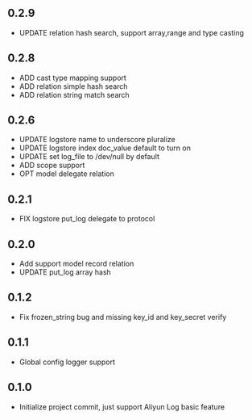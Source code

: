 ## 0.2.9

- UPDATE relation hash search, support array,range and type casting

## 0.2.8

- ADD cast type mapping support
- ADD relation simple hash search
- ADD relation string match search

## 0.2.6

- UPDATE logstore name to underscore pluralize
- UPDATE logstore index doc_value default to turn on
- UPDATE set log_file to /dev/null by default
- ADD scope support
- OPT model delegate relation

## 0.2.1

- FIX logstore put_log delegate to protocol

## 0.2.0

- Add support model record relation
- UPDATE put_log array hash

## 0.1.2

- Fix frozen_string bug and missing key_id and key_secret verify

## 0.1.1

- Global config logger support

## 0.1.0

- Initialize project commit, just support Aliyun Log basic feature
